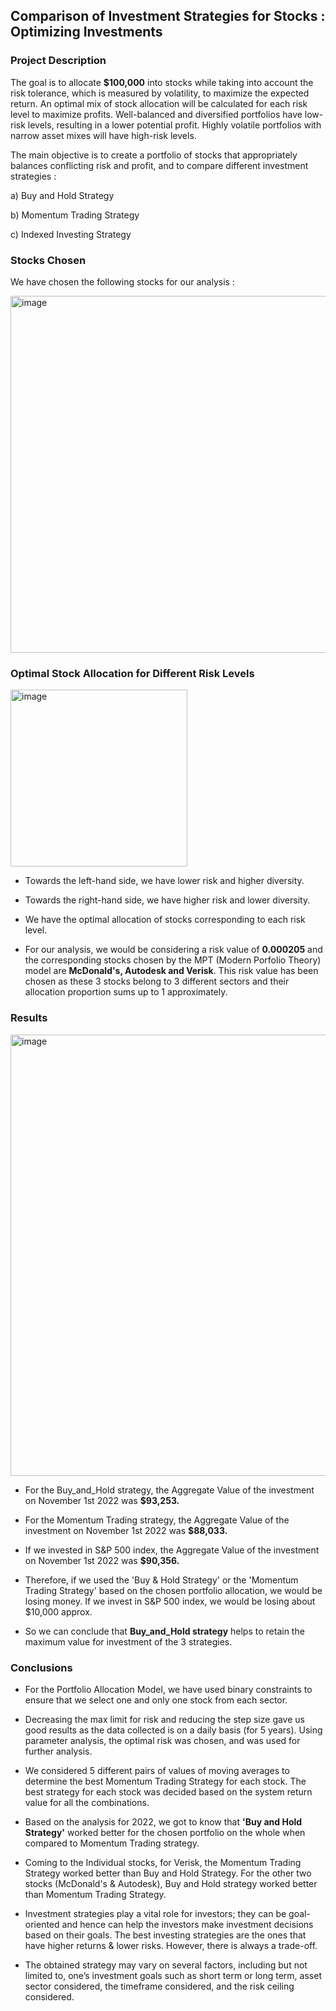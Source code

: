 ## **Comparison of Investment Strategies for Stocks : Optimizing Investments**


### **Project Description**

The goal is to allocate **$100,000** into stocks while taking into account the risk tolerance, which is measured by volatility, to maximize the expected return. An optimal mix of stock allocation will be calculated for each risk level to maximize profits. Well-balanced and diversified portfolios have low-risk levels, resulting in a lower potential profit. Highly volatile portfolios with narrow asset mixes will have high-risk levels.

The main objective is to create a portfolio of stocks that appropriately balances conflicting risk and profit, and to compare different investment strategies : 

a) Buy and Hold Strategy

b) Momentum Trading Strategy

c) Indexed Investing Strategy



### **Stocks Chosen**

We have chosen the following stocks for our analysis :

<img width="571" alt="image" src="https://user-images.githubusercontent.com/70052374/224860009-2f57c4a3-a671-4224-8e3d-b43202124b96.png">



### **Optimal Stock Allocation for Different Risk Levels**

<img width="283" alt="image" src="https://user-images.githubusercontent.com/70052374/224859820-03f28023-424c-4d37-be74-4d6e7622d490.png">


* Towards the left-hand side, we have lower risk and higher diversity.

* Towards the right-hand side, we have higher risk and lower diversity.

* We have the optimal allocation of stocks corresponding to each risk level.

* For our analysis, we would be considering a risk value of **0.000205** and the corresponding stocks chosen by the MPT (Modern Porfolio Theory) model are **McDonald's, Autodesk and Verisk**. This risk value has been chosen as these 3 stocks belong to 3 different sectors and their allocation proportion sums up to 1 approximately.

### **Results**

<img width="706" alt="image" src="https://user-images.githubusercontent.com/70052374/224860494-88ea2efb-cdf9-463e-9b1b-e5cf403c88fe.png">


* For the Buy_and_Hold strategy, the Aggregate Value of the investment on November 1st 2022 was **$93,253.**

* For the Momentum Trading strategy, the Aggregate Value of the investment on November 1st 2022 was **$88,033.**

* If we invested in S&P 500 index, the Aggregate Value of the investment on November 1st 2022 was **$90,356.**

* Therefore, if we used the 'Buy & Hold Strategy' or the 'Momentum Trading Strategy' based on the chosen portfolio allocation, we would be losing money. If we invest in S&P 500 index, we would be losing about $10,000 approx.

* So we can conclude that **Buy_and_Hold strategy** helps to retain the maximum value for investment of the 3 strategies.


### **Conclusions**

* For the Portfolio Allocation Model, we have used binary constraints to ensure that we select one and only one stock from each sector.

* Decreasing the max limit for risk and reducing the step size gave us good results as the data collected is on a daily basis (for 5 years). Using parameter analysis, the optimal risk was chosen, and was used for further analysis.

* We considered 5 different pairs of values of moving averages to determine the best Momentum Trading Strategy for each stock. The best strategy for each stock was decided based on the system return value for all the combinations.

* Based on the analysis for 2022, we got to know that **'Buy and Hold Strategy'** worked better for the chosen portfolio on the whole when compared to Momentum Trading strategy.

* Coming to the Individual stocks, for Verisk, the Momentum Trading Strategy worked better than Buy and Hold Strategy. For the other two stocks (McDonald's & Autodesk), Buy and Hold strategy worked better than Momentum Trading Strategy.

* Investment strategies play a vital role for investors; they can be goal-oriented and hence can help the investors make investment decisions based on their goals. The best investing strategies are the ones that have higher returns & lower risks. However, there is always a trade-off.

* The obtained strategy may vary on several factors, including but not limited to, one’s investment goals such as short term or long term, asset sector considered, the timeframe considered, and the risk ceiling considered. 
